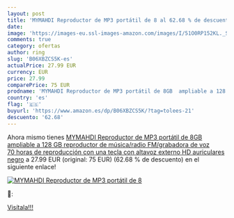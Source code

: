 ```yaml
---
layout: post
title: 'MYMAHDI Reproductor de MP3 portátil de 8 al 62.68 % de descuento'
date: 
image: 'https://images-eu.ssl-images-amazon.com/images/I/51O0RP152KL._SL200_.jpg'
comments: true
category: ofertas
author: ring
slug: 'B06XBZCS5K-es'
actualPrice: 27.99 EUR
currency: EUR
price: 27.99
comparePrice: 75 EUR
prodname: 'MYMAHDI Reproductor de MP3 portátil de 8GB  ampliable a 128 GB   reproductor de música/radio FM/grabadora de voz 70 horas de reproducción con una tecla con altavoz externo HD auriculares  negro'
country: 'es'
flag: '🇪🇸'
buyurl: 'https://www.amazon.es/dp/B06XBZCS5K/?tag=tolees-21'
descuento: '62.68'
---
```


Ahora mismo tienes [MYMAHDI Reproductor de MP3 portátil de 8GB  ampliable a 128 GB   reproductor de música/radio FM/grabadora de voz 70 horas de reproducción con una tecla con altavoz externo HD auriculares  negro](https://www.amazon.es/dp/B06XBZCS5K/?tag=tolees-21) a 27.99 EUR (original: 75 EUR) (62.68 %  de descuento) en el siguiente enlace!

[![MYMAHDI Reproductor de MP3 portátil de 8](https://images-eu.ssl-images-amazon.com/images/I/51O0RP152KL._SL200_.jpg)](https://www.amazon.es/dp/B06XBZCS5K/?tag=tolees-21)

🔎:


[Visítala!!!](https://www.amazon.es/dp/B06XBZCS5K/?tag=tolees-21)
